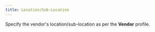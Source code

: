 ```yaml
---
title: Location/Sub-Location
---
```



Specify the vendor's location/sub-location as per the **Vendor**  profile.
